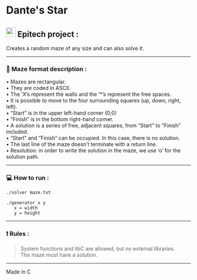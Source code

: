 # Dante's Star

## <img width="26px" src="https://newsroom.ionis-group.com/wp-content/uploads/2018/12/epitech-logo-signature-quadri.png"/> Epitech project :

Creates a random maze of any size and can also solve it.

---

### :pencil: Maze format description :
• Mazes are rectangular.
<br>
• They are coded in ASCII.
<br>
• The ‘X’s represent the walls and the ’*’s represent the free spaces.
<br>
• It is possible to move to the four surrounding squares (up, down, right, left).
<br>
• “Start” is in the upper left-hand corner (0;0)
<br>
• “Finish” is in the bottom right-hand corner.
<br>
• A solution is a series of free, adjacent squares, from “Start” to “Finish” included.
<br>
• “Start” and “Finish” can be occupied. In this case, there is no solution.
<br>
• The last line of the maze doesn’t terminate with a return line.
<br>
• Resolution: in order to write the solution in the maze, we use ‘o’ for the solution path.

---

### :computer: How to run :
```
./solver maze.txt

./generator x y
   x = width
   y = height
```

---

### :exclamation: Rules :
> System functions and libC are allowed, but no external libraries. <br>
> The maze must have a solution.

---

Made in C
